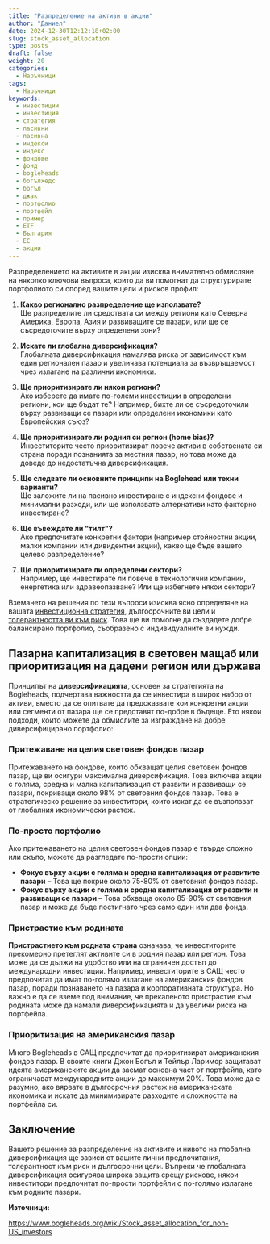 ```yaml
---
title: "Разпределение на активи в акции"
author: "Даниел"
date: 2024-12-30T12:12:18+02:00
slug: stock_asset_allocation
type: posts
draft: false
weight: 20
categories:
  - Наръчници
tags:
  - Наръчници
keywords:
  - инвестиции
  - инвестиция
  - стратегия
  - пасивни
  - пасивна
  - индекси
  - индекс
  - фондове
  - фонд
  - bogleheads
  - богълхедс
  - богъл
  - джак
  - портфолио
  - портфейл
  - пример
  - ETF
  - България
  - ЕС
  - акции
---
```


Разпределението на активите в акции изисква внимателно обмисляне на няколко ключови въпроса, които да ви помогнат да структурирате портфолиото си според вашите цели и рисков профил:

1.  **Какво регионално разпределение ще използвате?**  
    Ще разпределите ли средствата си между региони като Северна Америка, Европа, Азия и развиващите се пазари, или ще се съсредоточите върху определени зони?
    
2.  **Искате ли глобална диверсификация?**  
    Глобалната диверсификация намалява риска от зависимост към един регионален пазар и увеличава потенциала за възвръщаемост чрез излагане на различни икономики.
    
3.  **Ще приоритизирате ли някои региони?**  
    Ако изберете да имате по-големи инвестиции в определени региони, кои ще бъдат те? Например, бихте ли се съсредоточили върху развиващи се пазари или определени икономики като Европейския съюз?
    
4.  **Ще приоритизирате ли родния си регион (home bias)?**  
    Инвеститорите често приоритизират повече активи в собствената си страна поради познанията за местния пазар, но това може да доведе до недостатъчна диверсификация.
    
5.  **Ще следвате ли основните принципи на Boglehead или техни варианти?**  
    Ще заложите ли на пасивно инвестиране с индексни фондове и минимални разходи, или ще използвате алтернативи като факторно инвестиране?
    
6.  **Ще въвеждате ли "тилт"?**  
    Ако предпочитате конкретни фактори (например стойностни акции, малки компании или дивидентни акции), какво ще бъде вашето целево разпределение?
    
7.  **Ще приоритизирате ли определени сектори?**  
    Например, ще инвестирате ли повече в технологични компании, енергетика или здравеопазване? Или ще избегнете някои сектори?
    

Вземането на решения по тези въпроси изисква ясно определяне на вашата [инвестиционна стратегия](/posts/investment_policy_statement), дългосрочните ви цели и [толерантността ви към риск](/posts/risk_tolerance). Това ще ви помогне да създадете добре балансирано портфолио, съобразено с индивидуалните ви нужди.

## Пазарна капитализация в световен мащаб или приоритизация на дадени регион или държава

Принципът на **диверсификацията**, основен за стратегията на Bogleheads, подчертава важността да се инвестира в широк набор от активи, вместо да се опитвате да предсказвате кои конкретни акции или сегменти от пазара ще се представят по-добре в бъдеще. Ето някои подходи, които можете да обмислите за изграждане на добре диверсифицирано портфолио:

### Притежаване на целия световен фондов пазар

Притежаването на фондове, които обхващат целия световен фондов пазар, ще ви осигури максимална диверсификация. Това включва акции с голяма, средна и малка капитализация от развити и развиващи се пазари, покриващи около 98% от световния фондов пазар. Това е стратегическо решение за инвеститори, които искат да се възползват от глобалния икономически растеж.

### По-просто портфолио

Ако притежаването на целия световен фондов пазар е твърде сложно или скъпо, можете да разгледате по-прости опции:

-   **Фокус върху акции с голяма и средна капитализация от развитите пазари** – Това ще покрие около 75-80% от световния фондов пазар.
-   **Фокус върху акции с голяма и средна капитализация от развити и развиващи се пазари** – Това обхваща около 85-90% от световния пазар и може да бъде постигнато чрез само един или два фонда.

### Пристрастие към родината

**Пристрастието към родната страна** означава, че инвеститорите прекомерно претеглят активите си в родния пазар или регион. Това може да се дължи на удобство или на ограничен достъп до международни инвестиции. Например, инвеститорите в САЩ често предпочитат да имат по-голямо излагане на американския фондов пазар, поради познаването на пазара и корпоративната структура. Но важно е да се вземе под внимание, че прекаленото пристрастие към родината може да намали диверсификацията и да увеличи риска на портфейла.

### Приоритизация на американския пазар

Много Bogleheads в САЩ предпочитат да приоритизират американския фондов пазар. В своите книги Джон Богъл и Тейлър Ларимор защитават идеята американските акции да заемат основна част от портфейла, като ограничават международните акции до максимум 20%. Това може да е разумно, ако вярвате в дългосрочния растеж на американската икономика и искате да минимизирате разходите и сложността на портфейла си.

## Заключение

Вашето решение за разпределение на активите и нивото на глобална диверсификация ще зависи от вашите лични предпочитания, толерантност към риск и дългосрочни цели. Въпреки че глобалната диверсификация осигурява широка защита срещу рискове, някои инвеститори предпочитат по-прости портфейли с по-голямо излагане към родните пазари.


**Източници:**

https://www.bogleheads.org/wiki/Stock_asset_allocation_for_non-US_investors
